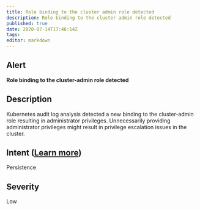 ```yaml
---
title: Role binding to the cluster admin role detected
description: Role binding to the cluster admin role detected
published: true
date: 2020-07-14T17:46:14Z
tags:
editor: markdown
---
```


## Alert
**Role binding to the cluster-admin role detected**

## Description
Kubernetes audit log analysis detected a new binding to the cluster-admin role resulting in administrator privileges. Unnecessarily providing administrator privileges might result in privilege escalation issues in the cluster.

## Intent ([Learn more](/public/security/alerts/intentions.md))
Persistence

## Severity
Low




